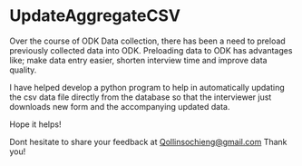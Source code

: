 # UpdateAggregateCSV

Over the course of ODK Data collection, there has been a need to preload previously collected data into ODK. 
Preloading data to ODK has advantages like; make data entry easier, shorten interview time and improve data quality.

I have helped develop a python program to help in automatically updating the csv data file directly from the database so that the interviewer just
downloads new form and the accompanying updated data.

Hope it helps!

Dont hesitate to share your feedback at Qollinsochieng@gmail.com
Thank you!
